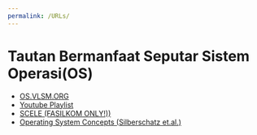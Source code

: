 ```yaml
---
permalink: /URLs/
---
```


# Tautan Bermanfaat Seputar Sistem Operasi(OS)

* [OS.VLSM.ORG](https://os.vlsm.org/)
* [Youtube Playlist](https://os.vlsm.org/playlists/)
* [SCELE (FASILKOM ONLY!))](https://scele.cs.ui.ac.id/course/view.php?id=822)
* [Operating System Concepts (Silberschatz et.al.)](https://codex.cs.yale.edu/avi/os-book/)
